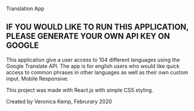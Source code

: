 Translation App

## IF YOU WOULD LIKE TO RUN THIS APPLICATION, PLEASE GENERATE YOUR OWN API KEY ON GOOGLE ##

This application give a user access to 104 different languages using the Google Translate API. The app is for english users who would like quick access to common phrases in other languages as well as their own custom input. Mobile Responsive.

This project was made with React.js with simple CSS styling.

Created by Veronica Kemp, Februrary 2020  

